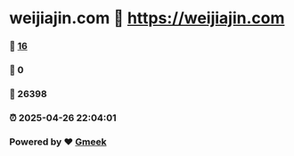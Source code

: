 # weijiajin.com :link: https://weijiajin.com 
### :page_facing_up: [16](https://weijiajin.com/tag.html) 
### :speech_balloon: 0 
### :hibiscus: 26398 
### :alarm_clock: 2025-04-26 22:04:01 
### Powered by :heart: [Gmeek](https://github.com/Meekdai/Gmeek)
